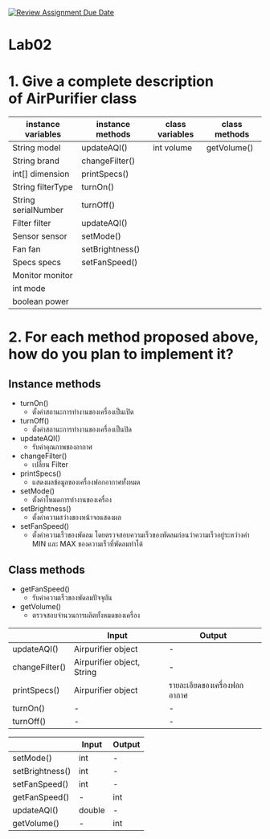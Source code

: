 [![Review Assignment Due Date](https://classroom.github.com/assets/deadline-readme-button-24ddc0f5d75046c5622901739e7c5dd533143b0c8e959d652212380cedb1ea36.svg)](https://classroom.github.com/a/M0TFBBAV)
# Lab02

# 1. Give a complete description of AirPurifier class

| instance variables | instance methods | class variables | class methods |
| --- | --- | --- | --- |
| String model | updateAQI() | int volume | getVolume() |
| String brand | changeFilter() |  |  |
| int[] dimension | printSpecs() |  |  |
| String filterType | turnOn() |  |  |
| String serialNumber | turnOff() |  |  |
| Filter filter | updateAQI() |  |  |
| Sensor sensor | setMode() |  |  |
| Fan fan | setBrightness() |  |  |
| Specs specs | setFanSpeed() |  |  |
| Monitor monitor |  |  |  |
| int mode |  |  |  |
| boolean power |  |  |  |

# 2. For each method proposed above, how do you plan to implement it?

## Instance methods

- turnOn()
    - ตั้งค่าสถานะการทำงานของเครื่องเป็นเปิด
- turnOff()
    - ตั้งค่าสถานะการทำงานของเครื่องเป็นปิด
- updateAQI()
    - รับค่าคุณภาพของอากาศ
- changeFilter()
    - เปลี่ยน Filter
- printSpecs()
    - แสดงผลข้อมูลของเครื่องฟอกอากาศทั้งหมด
- setMode()
    - ตั้งค่าโหมดการทำงานของเครื่อง
- setBrightness()
    - ตั้งค่าความสว่างของหน้าจอแสดงผล
- setFanSpeed()
    - ตั้งค่าความเร็วของพัดลม โดยตรวจสอบความเร็วของพัดลมก่อนว่าความเร็วอยู่ระหว่างค่า MIN และ MAX ของความเร็วที่พัดลมทำได้

## Class methods
- getFanSpeed()
    - รับค่าความเร็วของพัดลมปัจจุบัน
- getVolume()
    - ตรวจสอบจำนวนการผลิตทั้งหมดของเครื่อง

|  | Input | Output |
| --- | --- | --- |
| updateAQI() | Airpurifier object | - |
| changeFilter() | Airpurifier object, String | - |
| printSpecs() | Airpurifier object | รายละเอียดของเครื่องฟอกอากาศ |
| turnOn() | - | - |
| turnOff() | - | - |

|  | Input | Output |
| --- | --- | --- |
| setMode() | int | - |
| setBrightness() | int | - |
| setFanSpeed() | int | - |
| getFanSpeed() | - | int |
| updateAQI() | double | - |
| getVolume() | - | int |
